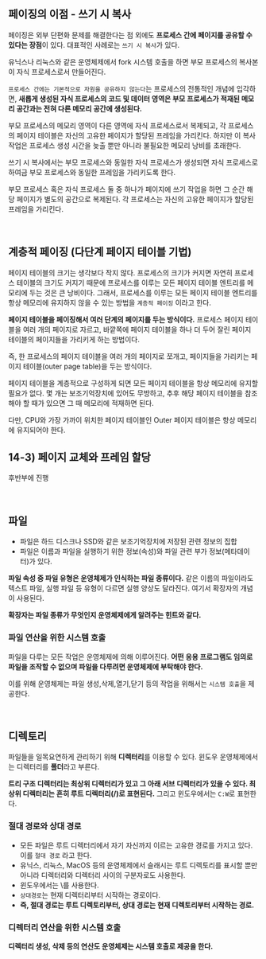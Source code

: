 ## 페이징의 이점 - 쓰기 시 복사

페이징은 외부 단편화 문제를 해결한다는 점 외에도 **프로세스 간에 페이지를 공유할 수 있다는 장점**이 있다. 대표적인 사례로는 `쓰기 시 복사`가 있다.

유닉스나 리눅스와 같은 운영체제에서 fork 시스템 호출을 하면 부모 프로세스의 복사본이 자식 프로세스로서 만들어진다.

`프로세스 간에는 기본적으로 자원을 공유하지 않는다`는 프로세스의 전통적인 개념에 입각하면, **새롭게 생성된 자식 프로세스의 코드 및 데이터 영역은 부모 프로세스가 적재된 메모리 공간과는 전혀 다른 메모리 공간에 생성된다.**

부모 프로세스의 메모리 영역이 다른 영역에 자식 프로세스로서 복제되고, 각 프로세스의 페이지 테이블은 자신의 고유한 페이지가 할당된 프레임을 가리킨다. 하지만 이 복사 작업은 프로세스 생성 시간을 늦출 뿐만 아니라 불필요한 메모리 낭비를 초래한다.

쓰기 시 복사에서는 부모 프로세스와 동일한 자식 프로세스가 생성되면 자식 프로세스로 하여금 부모 프로세스와 동일한 프레임을 가리키도록 한다.

부모 프로세스 혹은 자식 프로세스 둘 중 하나가 페이지에 쓰기 작업을 하면 그 순간 해당 페이지가 별도의 공간으로 복제된다. 각 프로세스는 자신의 고유한 페이지가 할당된 프레임을 가리킨다.

<br/>

## 계층적 페이징 (다단계 페이지 테이블 기법)

페이지 테이블의 크기는 생각보다 작지 않다. 프로세스의 크기가 커지면 자연히 프로세스 테이블의 크기도 커지기 때문에 프로세스를 이루는 모든 페이지 테이블 엔트리를 메모리에 두는 것은 큰 낭비이다. 그래서, 프로세스를 이루는 모든 페이지 테이블 엔트리를 항상 메모리에 유지하지 않을 수 있는 방법을 `계층적 페이징` 이라고 한다.

**페이지 테이블을 페이징해서 여러 단계의 페이지를 두는 방식이다.** 프로세스 페이지 테이블을 여러 개의 페이지로 자르고, 바깥쪽에 페이지 테이블을 하나 더 두어 잘린 페이지 테이블의 페이지들을 가리키게 하는 방법이다.

즉, 한 프로세스의 페이지 테이블을 여러 개의 페이지로 쪼개고, 페이지들을 가리키는 페이지 테이블(outer page table)을 두는 방식이다.

페이지 테이블을 계층적으로 구성하게 되면 모든 페이지 테이블을 항상 메모리에 유지할 필요가 없다. 몇 개는 보조기억장치에 있어도 무방하고, 추후 해당 페이지 테이블을 참조해야 할 때가 있으면 그 때 메모리에 적재하면 된다.

다만, CPU와 가장 가까이 위치한 페이지 테이블인 Outer 페이지 테이블은 항상 메모리에 유지되어야 한다.

## 14-3) 페이지 교체와 프레임 할당

후반부에 진행

<br/>

## 파일

- 파일은 하드 디스크나 SSD와 같은 보조기억장치에 저장된 관련 정보의 집합
- 파일은 이름과 파일을 실행하기 위한 정보(속성)와 파일 관련 부가 정보(메타데이터)가 있다.

**파일 속성 중 파일 유형은 운영체제가 인식하는 파일 종류이다.** 같은 이름의 파일이라도 텍스트 파일, 실행 파일 등 유형이 다르면 실행 양상도 달라진다. 여기서 확장자의 개념이 사용된다.

**확장자는 파일 종류가 무엇인지 운영체제에게 알려주는 힌트와 같다.**

### 파일 연산을 위한 시스템 호출

파일을 다루는 모든 작업은 운영체제에 의해 이루어진다. **어떤 응용 프로그램도 임의로 파일을 조작할 수 없으며 파일을 다루려면 운영체제에 부탁해야 한다.**

이를 위해 운영체제는 파일 생성,삭제,열기,닫기 등의 작업을 위해서는 `시스템 호출`을 제공한다.

<br/>

## 디렉토리

파일들을 일목요연하게 관리하기 위해 **디렉터리**를 이용할 수 있다. 윈도우 운영체제에서는 디렉터리를 **폴더**라고 부른다.

**트리 구조 디렉터리는 최상위 디렉터리가 있고 그 아래 서브 디렉터리가 있을 수 있다. 최상위 디렉터리는 흔히 루트 디렉터리(/)로 표현된다.** 그리고 윈도우에서는 `C:W`로 표현한다.

### 절대 경로와 상대 경로

- 모든 파일은 루트 디렉터리에서 자기 자신까지 이르는 고유한 경로를 가지고 있다. 이를 `절대 경로` 라고 한다.
- 유닉스, 리눅스, MacOS 등의 운영체제에서 슬래시는 루트 디렉토리를 표시할 뿐만 아니라 디렉터리와 디렉터리 사이의 구분자로도 사용한다.
- 윈도우에서는 \를 사용한다.
- `상대경로`는 현재 디렉터리부터 시작하는 경로이다.
- **즉, 절대 경로는 루트 디렉토리부터, 상대 경로는 현재 디렉토리부터 시작하는 경로.**

### 디렉터리 연산을 위한 시스템 호출

**디렉터리 생성, 삭제 등의 연산도 운영체제는 시스템 호출로 제공을 한다.**
